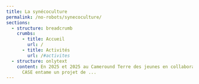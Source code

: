 ```yaml
---
title: La synécoculture
permalink: /no-robots/synecoculture/
sections:
  - structure: breadcrumb
    crumbs:
      - title: Accueil
        url: /
      - title: Activités
        url: /#activites
  - structure: onlytext
    content: En 2025 et 2025 au Cameround Terre des jeunes en collaboration avec
      CASE entame un projet de ...
---
```

